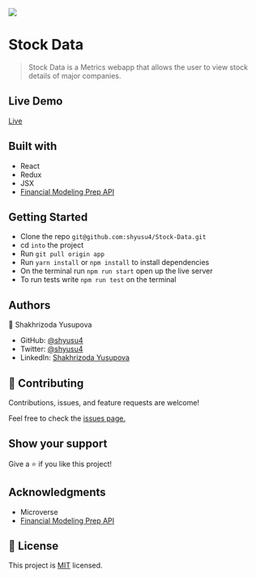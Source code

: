 ![](https://img.shields.io/badge/Microverse-blueviolet)

# Stock Data

> Stock Data is a Metrics webapp that allows the user to view stock details of major companies.

## Live Demo

[Live]()

## Built with

- React
- Redux
- JSX
- [Financial Modeling Prep API](https://site.financialmodelingprep.com/developer/docs/)

## Getting Started

- Clone the repo `git@github.com:shyusu4/Stock-Data.git`
- cd `into` the project
- Run `git pull origin app`
- Run `yarn install` or `npm install` to install dependencies
- On the terminal run `npm run start` open up the live server
- To run tests write `npm run test` on the terminal

## Authors

👤 Shakhrizoda Yusupova

- GitHub: [@shyusu4](https://github.com/shyusu4)
- Twitter: [@shyusu4](https://twitter.com/shyusu4)
- LinkedIn: [Shakhrizoda Yusupova](https://www.linkedin.com/in/shyusu4/)

## 🤝 Contributing

Contributions, issues, and feature requests are welcome!

Feel free to check the [issues page.](https://github.com/shyusu4/Stock-Data/issues)

## Show your support

Give a ⭐️ if you like this project!

## Acknowledgments

- Microverse
- [Financial Modeling Prep API](https://site.financialmodelingprep.com/developer/docs/)

## 📝 License

This project is [MIT]() licensed.